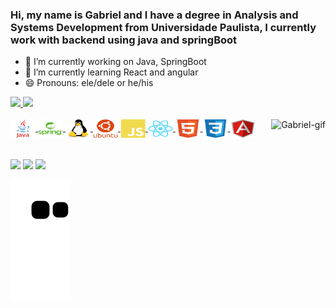 ### Hi,  my name is Gabriel and I have a degree in Analysis and Systems Development from Universidade Paulista, I currently work with backend using java and springBoot
- 🔭 I’m currently working on Java, SpringBoot
- 🌱 I’m currently learning React and angular
- 😄 Pronouns: ele/dele or he/his
<!-- in your header -->
<link rel="stylesheet" href="https://cdn.jsdelivr.net/gh/devicons/devicon@v2.13.0/devicon.min.css">

<!-- in your body -->
<i class="devicon-linux-plain"></i>

 <div>
  <a href="https://github.com/gabriel121souza">
  <img height="180em" src="https://github-readme-stats.vercel.app/api?username=gabriel121souza&show_icons=true&theme=dark&include_all_commits=true&count_private=true"/>
  <img height="180em" src="https://github-readme-stats.vercel.app/api/top-langs/?username=gabriel121souza&layout=compact&langs_count=7&theme=dark"/>
</div>
  <div style="display: inline_block"><br>
  <img align="center" alt="gabriel-java" height="30" width="40" src="https://github.com/devicons/devicon/blob/master/icons/java/java-original-wordmark.svg">
  <img align="center" alt="Gabriel-pring" height="30" width="40" src="https://github.com/devicons/devicon/blob/master/icons/spring/spring-original-wordmark.svg">
  <img align="center" alt="Gabriel-linux" height="30" width="40" src="https://github.com/devicons/devicon/blob/master/icons/linux/linux-original.svg">
   <img align="center" alt="Gabriel-ubuntu" height="30" width="40" src="https://github.com/devicons/devicon/blob/master/icons/ubuntu/ubuntu-plain-wordmark.svg">
  <img align="center" alt="Gabriel-Js" height="30" width="40" src="https://raw.githubusercontent.com/devicons/devicon/master/icons/javascript/javascript-plain.svg">
  <img align="center" alt="Gabriel-React" height="30" width="40" src="https://raw.githubusercontent.com/devicons/devicon/master/icons/react/react-original.svg">
  <img align="center" alt="Gabriel-HTML" height="30" width="40" src="https://raw.githubusercontent.com/devicons/devicon/master/icons/html5/html5-original.svg">
  <img align="center" alt="Gabriel-CSS" height="30" width="40" src="https://raw.githubusercontent.com/devicons/devicon/master/icons/css3/css3-original.svg">
  <img align="center" alt="Gabriel-angular" height="30" width="40" src="https://github.com/devicons/devicon/blob/master/icons/angularjs/angularjs-original.svg">

  <img align="right" alt="Gabriel-gif" src="https://github.com/jglovier/gifs/blob/gh-pages/thumbs-up/thumbs-up-80s-kid.gif">
</div>
  <br><br>
  <div> 
  <a href="https://www.instagram.com/iamgabrielrodri/" target="_blank"><img src="https://img.shields.io/badge/-Instagram-%23E4405F?style=for-the-badge&logo=instagram&logoColor=white" target="_blank"></a>
  <a href = "mailto:gabriel121souza@gmail.com"><img src="https://img.shields.io/badge/-Gmail-%23333?style=for-the-badge&logo=gmail&logoColor=white" target="_blank"></a>
  <a href="https://www.linkedin.com/in/gabriel-de-souza-rodrigues-a40760145/" target="_blank"><img src="https://img.shields.io/badge/-LinkedIn-%230077B5?style=for-the-badge&logo=linkedin&logoColor=white" target="_blank"></a> 
    
  ![Snake animation](https://github.com/rafaballerini/rafaballerini/blob/output/github-contribution-grid-snake.svg)
   
  </div>
